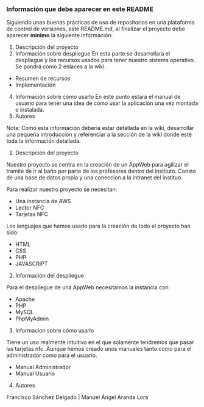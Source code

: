 ### Información que debe aparecer en este README
Siguiendo unas buenas prácticas de uso de repositorios en una plataforma de control de versiones, este README.md, al finalizar el proyecto debe aparecer **mínimo** la siguiente información:

1. Descripción del proyecto
2. Información sobre despliegue
  En esta parte se desarrollara el despliegue y los recursos usados para tener nuestro sistema operativo. Se pondrá como 2 enlaces a la wiki.
  - Resumen de recursos
  - Implementación
4. Información sobre cómo usarlo 
   En este punto estará el manual de usuario para tener una idea de como usar la aplicación una vez montada e instalada.
5. Autores

Nota: Como esta información debería estar detallada en la wiki, desarrollar una pequeña introducción y referenciar a la sección de la wiki donde esté toda la información detallada. 

1. Descripción del proyecto

Nuestro proyecto se centra en la creación de un AppWeb para agilizar el tramite de ir al baño por parte de los profesores dentro del instituto. Consta de una base de datos propia y una coneccion a la intranet del instituo.

Para realizar nuestro proyecto se necesitan:
- Una instancia de AWS
- Lector NFC
- Tarjetas NFC

Los lenguajes que hemos usado para la creación de todo el proyecto han sido:
- HTML
- CSS
- PHP
- JAVASCRIPT

2. Información del despliegue

Para el despliegue de una AppWeb necesitamos la instancia con:
- Apache
- PHP
- MySQL
- PhpMyAdmin

3. Informacion sobre cómo usarlo

Tiene un uso realmente intuitivo en el que solamente tendremos que pasar las tarjetas nfc. Aunque hemos creado unos manuales tanto como para el administrador como para el usuario.
  - Manual Administrador
  - Manual Usuario

4. Autores

Francisco Sánchez Delgado | Manuel Ángel Aranda Lora
